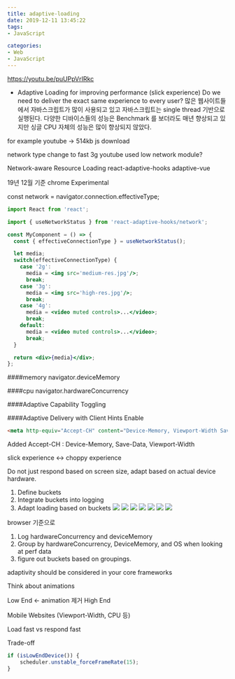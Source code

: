 ```yaml
---
title: adaptive-loading
date: 2019-12-11 13:45:22
tags: 
- JavaScript

categories:
- Web
- JavaScript
---
```

https://youtu.be/puUPpVrIRkc

- Adaptive Loading for improving performance (slick experience)
Do we need to deliver the exact same experience to every user?
많은 웹사이트들에서 자바스크립트가 많이 사용되고 있고 자바스크립트는 single thread 기반으로 실행된다.
다양한 디바이스들의 성능은 Benchmark 를 보더라도 매년 향상되고 있지만 싱글 CPU 자체의 성능은 많이 향상되지 않았다.

for example 
youtube -> 514kb js download

network type change to fast 3g
youtube used low network module?

Network-aware Resource Loading
react-adaptive-hooks
adaptive-vue

19년 12월 기준 chrome Experimental

const network = navigator.connection.effectiveType;

```jsx harmony
import React from 'react';

import { useNetworkStatus } from 'react-adaptive-hooks/network';

const MyComponent = () => {
  const { effectiveConnectionType } = useNetworkStatus();

  let media;
  switch(effectiveConnectionType) {
    case '2g':
      media = <img src='medium-res.jpg'/>;
      break;
    case '3g':
      media = <img src='high-res.jpg'/>;
      break;
    case '4g':
      media = <video muted controls>...</video>;
      break;
    default:
      media = <video muted controls>...</video>;
      break;
  }

  return <div>{media}</div>;
};
```

####memory
navigator.deviceMemory

####cpu
navigator.hardwareConcurrency

####Adaptive Capability Toggling

####Adaptive Delivery with Client Hints
Enable
```html
<meta http-equiv="Accept-CH" content="Device-Memory, Viewport-Width Save-Data"/>
```
Added
Accept-CH : Device-Memory, Save-Data, Viewport-Width

slick experience <-> choppy experience

Do not just respond based on screen size, adapt based on actual device hardware.

1) Define buckets 
2) Integrate buckets into logging
3) Adapt loading based on buckets
![](/images/adaptiveLoading/adaptiveLoading_1.png)
![](/images/adaptiveLoading/adaptiveLoading_2.png)
![](/images/adaptiveLoading/adaptiveLoading_3.png)
![](/images/adaptiveLoading/adaptiveLoading_4.png)
![](/images/adaptiveLoading/adaptiveLoading_5.png)
![](/images/adaptiveLoading/adaptiveLoading_6.png)
![](/images/adaptiveLoading/adaptiveLoading_7.png)


browser 기준으로

1) Log hardwareConcurrency and deviceMemory
2) Group by hardwareConcurrency, DeviceMemory, and OS when looking at perf data
3) figure out buckets based on groupings.
 
adaptivity should be considered in your core frameworks

Think about animations

Low End <- animation 제거 
High End

Mobile Websites (Viewport-Width, CPU 등)

Load fast vs respond fast

Trade-off

```javascript
if (isLowEndDevice()) {
    scheduler.unstable_forceFrameRate(15);
}
```

